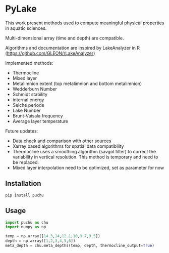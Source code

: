 # PyLake

This work present methods used to compute meaningful physical properties in aquatic sciences.

Multi-dimensional array (time and depth) are compatible.

Algorithms and documentation are inspired by LakeAnalyzer in R (https://github.com/GLEON/rLakeAnalyzer)

Implemented methods:
* Thermocline
* Mixed layer
* Metalimnion extent (top metalimnion and bottom metalimnion)
* Wedderburn Number
* Schmidt stability
* internal energy
* Seiche periode
* Lake Number
* Brunt-Vaisala frequency
* Average layer temperature

Future updates:
* Data check and comparison with other sources
* Xarray based algorithms for spatial data compatibility
* Thermocline uses a smoothing algorithm (savgol filter) to correct the variability in vertical resolution. This method is temporary and need to be replaced.
* Mixed layer interpolation need to be optimized, set as parameter for now

## Installation

`pip install puchu`

## Usage
```python
import puchu as chu
import numpy as np

temp = np.array([14.3,14,12.1,10,9.7,9.5])
depth = np.array([1,2,3,4,5,6])
meta_depth = chu.meta_depths(temp, depth, thermocline_output=True)
```
